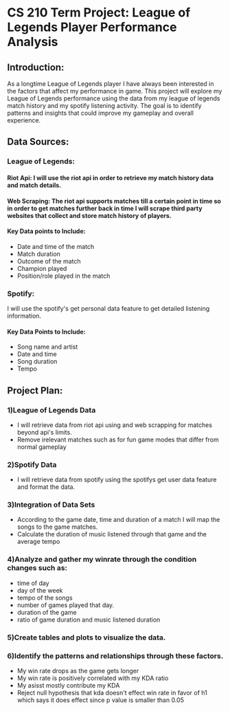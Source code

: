 # CS 210 Term Project: League of Legends Player Performance Analysis
## Introduction:
As a longtime League of Legends player I have always been interested in the factors that affect my performance in game. This project will explore my League of Legends performance using the data from my league of legends match history and my spotify listening activity. The goal is to identify patterns and insights that could improve my gameplay and overall experience.
## Data Sources:
### League of Legends:
#### Riot Api: I will use the riot api in order to retrieve my match history data and match details.
#### Web Scraping: The riot api supports matches till a certain point in time so  in order to get matches further back in time I will scrape third party websites that collect and store match history of players.
#### Key Data points to Include:
- Date and time of the match
- Match duration
- Outcome of the match
- Champion played
- Position/role played in the match

### Spotify:
I will use the spotify's get personal data feature to get detailed listening information.

#### Key Data Points to Include:
- Song name and artist
- Date and time
- Song duration
- Tempo

## Project Plan:

### 1)League of Legends Data
- I will retrieve data from riot api using and web scrapping for matches beyond api's limits.
- Remove irelevant matches such as for fun game modes that differ from normal gameplay
### 2)Spotify Data
- I will retrieve data from spotify using the spotifys get user data feature and format the data.
### 3)Integration of Data Sets
- According to the game date, time and duration of a match I will map the songs to the game matches.
- Calculate the duration of music listened through that game and the average tempo
### 4)Analyze and gather my winrate through the condition changes such as:
- time of day 
- day of the week
- tempo of the songs
- number of games played that day.
- duration of the game
- ratio of game duration and music listened duration
### 5)Create tables and plots to visualize the data.
### 6)Identify the patterns and relationships through these factors.
- My win rate drops as the game gets longer
- My win rate is positively correlated with my KDA ratio
- My asisst mostly contribute my KDA
- Reject null hypothesis that kda doesn't effect win rate in favor of h1 which says it does effect since p value is smaller than 0.05 


